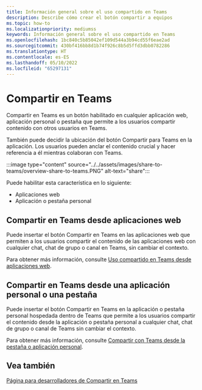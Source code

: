 ```yaml
---
title: Información general sobre el uso compartido en Teams
description: Describe cómo crear el botón compartir a equipos
ms.topic: how-to
ms.localizationpriority: mediumss
keywords: Información general sobre el uso compartido en Teams
ms.openlocfilehash: 1bc840c5b85042ef109d544a3b94cd55f6eae2ad
ms.sourcegitcommit: 430bf416bb8d1b74f926c8b5d5ffd3dbb0782286
ms.translationtype: HT
ms.contentlocale: es-ES
ms.lasthandoff: 05/10/2022
ms.locfileid: "65297131"
---
```

# <a name="share-to-teams"></a>Compartir en Teams

Compartir en Teams es un botón habilitado en cualquier aplicación web, aplicación personal o pestaña que permite a los usuarios compartir contenido con otros usuarios en Teams.

También puede decidir la ubicación del botón Compartir para Teams en la aplicación. Los usuarios pueden anclar el contenido crucial y hacer referencia a él mientras colaboran con Teams.

:::image type="content" source="../../assets/images/share-to-teams/overview-share-to-teams.PNG" alt-text="share":::

Puede habilitar esta característica en lo siguiente:

* Aplicaciones web
* Aplicación o pestaña personal

## <a name="share-to-teams-from-web-apps"></a>Compartir en Teams desde aplicaciones web

Puede insertar el botón Compartir en Teams en las aplicaciones web que permiten a los usuarios compartir el contenido de las aplicaciones web con cualquier chat, chat de grupo o canal en Teams, sin cambiar el contexto.

Para obtener más información, consulte [Uso compartido en Teams desde aplicaciones web](share-to-teams-from-web-apps.md).

## <a name="share-to-teams-from-personal-app-or-tab"></a>Compartir en Teams desde una aplicación personal o una pestaña

Puede insertar el botón Compartir en Teams en la aplicación o pestaña personal hospedada dentro de Teams que permite a los usuarios compartir el contenido desde la aplicación o pestaña personal a cualquier chat, chat de grupo o canal de Teams sin cambiar el contexto.

Para obtener más información, consulte [Compartir con Teams desde la pestaña o aplicación personal](share-to-teams-from-personal-app-or-tab.md).

## <a name="see-also"></a>Vea también

[Página para desarrolladores de Compartir en Teams ](https://developer.microsoft.com/microsoft-teams/share-to-teams#/)
